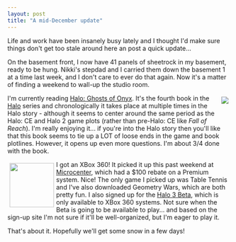 ```yaml
---
layout: post
title: "A mid-December update"
---
```


<p>Life and work have been insanely busy lately and I thought I'd make sure things don't get too stale around here an post a quick update...</p>
<p>On the basement front, I now have 41 panels of sheetrock in my basement, ready to be hung. Nikki's stepdad and I carried them down the basement 1 at a time last week, and I don't care to ever do that again. Now it's a matter of finding a weekend to wall-up the studio room. </p>
<p><img style="MARGIN: 5px" src="http://ec2.images-amazon.com/images/P/0765315688.01._BO2,204,203,200_PIsitb-dp-500-arrow,TopRight,45,-64_OU01_AA240_SH20_SCLZZZZZZZ_V36729316_.jpg" align="right" />I'm currently reading <a href="http://www.amazon.com/Ghosts-Onyx-Halo-Eric-Nylund/dp/0765315688/sr=8-1/qid=1166543447/ref=pd_bbs_sr_1/103-7384975-2007826?ie=UTF8&amp;s=books" target="_blank">Halo: Ghosts of Onyx</a>. It's the fourth book in the <a title="Halo" href="http://www.bungie.net" target="_blank">Halo</a> series and chronologically it takes place at multiple times in the Halo story - although it seems to center around the same period as the Halo: CE and Halo 2 game plots (rather than pre-Halo: CE like <em>Fall of Reach</em>). I'm really enjoying it... if you're into the Halo story then you'll like that this book seems to tie up a LOT of loose ends in the game and book plotlines. However, it opens up even more questions. I'm about 3/4 done with the book.</p>
<p><img style="MARGIN: 5px" src="http://ec2.images-amazon.com/images/P/B000F0UT38.01._AA280_SCLZZZZZZZ_V64255673_.jpg" width="100" align="left" />I got an XBox 360! It picked it up this past weekend at <a href="http://www.microcenter.com" target="_blank">Microcenter</a>, which had a $100 rebate on a Premium system. Nice! The only game I picked up was Table Tennis and I've also downloaded Geometry Wars, which are both pretty fun. I also signed up for the <a href="http://www.halo3.com" target="_blank">Halo 3 Beta</a>, which is only available to XBox 360 systems. Not sure when the Beta is going to be available to play... and based on the sign-up site I'm not sure if it'll be well-organized, but I'm eager to play it.</p>
<p>That's about it. Hopefully we'll get some snow in a few days! </p>
 
